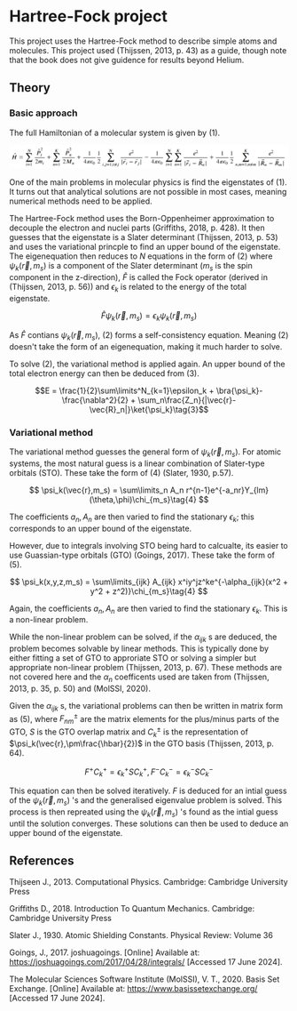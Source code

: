 # Hartree-Fock project

This project uses the Hartree-Fock method to describe simple atoms and molecules. This project used (Thijssen, 2013, p. 43) as a guide, though note that the book does not give guidence for results beyond Helium. 

## Theory

### Basic approach

The full Hamiltonian of a molecular system is given by $(1)$.

![alt text](https://raw.githubusercontent.com/Williame33445/physics-projects/main/electronic_structure/hartree_fock/electronic-hamiltonian.png)

One of the main problems in molecular physics is find the eigenstates of $(1)$. It turns out that analytical solutions are not possible in most cases, meaning numerical methods need to be applied. 

The Hartree-Fock method uses the Born-Oppenheimer approximation to decouple the electron and nuclei parts (Griffiths, 2018, p. 428). It then guesses that the eigenstate is a Slater determinant (Thijssen, 2013, p. 53) and uses the variational princple to find an upper bound of the eigenstate. The eigenequation then reduces to $N$ equations in the form of $(2)$ where $\psi_k(\vec{r},m_s)$ is a component of the Slater determinant ($m_s$ is the spin component in the z-direction), $\hat{F}$ is called the Fock operator (derived in  (Thijssen, 2013, p. 56)) and $\epsilon_k$ is related to the energy of the total eigenstate.

$$\hat{F}\psi_k(\vec{r},m_s) = \epsilon_k\psi_k(\vec{r},m_s)\tag{2}$$

As $\hat{F}$ contians $\psi_k(\vec{r},m_s)$, $(2)$ forms a self-consistency equation. Meaning $(2)$ doesn't take the form of an eigenequation, making it much harder to solve.


To solve (2), the variational method is applied again. An upper bound of the total electron energy can then be deduced from $(3)$.

$$E = \frac{1}{2}\sum\limits^N_{k=1}\epsilon_k + \bra{\psi_k}-\frac{\nabla^2}{2} + \sum_n\frac{Z_n}{|\vec{r}-\vec{R}_n|}\ket{\psi_k}\tag{3}$$

### Variational method

The variational method guesses the general form of $\psi_k(\vec{r},m_s)$. For atomic systems, the most natural guess is a linear combination of Slater-type orbitals (STO). These take the form of $(4)$ (Slater, 1930, p.57).

$$
\psi_k(\vec{r},m_s) = \sum\limits_n A_n     r^{n-1}e^{-a_nr}Y_{lm}(\theta,\phi)\chi_{m_s}\tag{4}
$$

The coefficients $a_n,A_n$ are then varied to find the stationary $\epsilon_k$; this corresponds to an upper bound of the eigenstate.

However, due to integrals involving STO being hard to calcualte, its easier to use Guassian-type orbitals (GTO) (Goings, 2017). These take the form of $(5)$.

$$
\psi_k(x,y,z,m_s) = \sum\limits_{ijk} A_{ijk} x^iy^jz^ke^{-\alpha_{ijk}(x^2 + y^2 + z^2)}\chi_{m_s}\tag{4}
$$  

Again, the coefficients $a_n,A_n$ are then varied to find the stationary $\epsilon_k$. This is a non-linear problem.


While the non-linear problem can be solved, if the $\alpha_{ijk}$ s are deduced, the problem becomes solvable by linear methods. This is typically done by either fitting a set of GTO to approriate STO or solving a simpler but appropriate non-linear problem (Thijssen, 2013, p. 67). These methods are not covered here and the $\alpha_n$ coefficents used are taken from (Thijssen, 2013, p. 35, p. 50) and (MolSSI, 2020).

Given the $\alpha_{ijk}$ s, the variational problems can then be written in matrix form as $(5)$, where $F_{nm}^{\pm}$ are the matrix elements for the plus/minus parts of the GTO, $S$ is the GTO overlap matrix and $C_k^{\pm}$ is the representation of $\psi_k(\vec{r},\pm\frac{\hbar}{2})$ in the GTO basis (Thijssen, 2013, p. 64).

$$F^+C_k^+ = \epsilon_k^+SC_k^+,F^-C_k^- = \epsilon_k^-SC_k^-\tag{5}$$

This equation can then be solved iteratively. $F$ is deduced for an intial guess of the $\psi_k(\vec{r},m_s)$ 's and the generalised eigenvalue problem is solved. This process is then repreated using the $\psi_k(\vec{r},m_s)$ 's found as the intial guess until the solution converges. These solutions can then be used to deduce an upper bound of the eigenstate.

## References

Thijseen J., 2013. Computational Physics. Cambridge: Cambridge University Press

Griffiths D., 2018. Introduction To Quantum Mechanics.  Cambridge: Cambridge University Press

Slater J., 1930. Atomic Shielding Constants. Physical Review: Volume 36

Goings, J., 2017. joshuagoings. [Online] 
Available at: https://joshuagoings.com/2017/04/28/integrals/
[Accessed 17 June 2024].

The Molecular Sciences Software Institute (MolSSI), V. T., 2020. Basis Set Exchange. [Online] 
Available at: https://www.basissetexchange.org/
[Accessed 17 June 2024].

